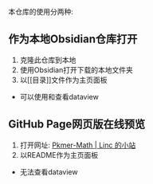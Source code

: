 本仓库的使用分两种: 
## 作为本地Obsidian仓库打开
1. 克隆此仓库到本地
2. 使用Obsidian打开下载的本地文件夹
3. 以[[目录]]文件作为主页面板
- 可以使用和查看dataview

## GitHub Page网页版在线预览
1. 打开网址: [Pkmer-Math | Linc 的小站](https://pkm-er.github.io/Pkmer-Math/)
2. 以README作为主页面板
- 无法查看dataview

